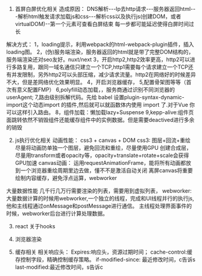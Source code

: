 1. 首屏白屏优化相关
造成原因：
DNS解析---Ip去http请求---服务器返回html---解析html触发请求加载js和css---解析css以及执行js(创建DOM，或者virtualDOM)--第一个元素可查看白屏结束
每一步都可能延迟使得白屏时间过长

解决方式：
1，loading提示，利用webpack的html-webpack-plugin插件，插入loading图。
2，(伪)服务端渲染，服务器返回的html就是带了完整DOM结构的，服务端渲染还对seo友好。nuxt/next
3，开启http2,http2效率更高，http2可以进行多路复用，跟同一域名通信只建立一个TCP,http1需要每个请求建立一个TCP还有并发限制，另外http2可以头部压缩，减少请求流量。http2在网络好的时候差异不大，但是差网络优化效果明显。
4，开启浏览器缓存，
5,配置骨架图等等（首次有意义配置FMP）
6,polyfill动态加载，<script src="https://cdn.polyfill.io/v2/polyfill.min.js"></script>，服务商通过识别不同浏览器的userAgent;
7,路由级别拆解代码。先给 babel 设置plugin-syntax-dynamic-import这个动态import 的插件,然后就可以就函数体内使用 import 了.对于Vue 你可以这样引入路由。
8，组件加载：懒加载lazy+Suspense
9,kepp-alive:组件页面跳转依然不销毁组件还能缓存组件中的实例数据。但是需要deactived进行多余的销毁



2. js执行优化相关
动画性能： css3 + canvas + DOM
css3:  图层+回流+重绘   尽量将动画防单独一个图层，避免回流和重绘，尽量使用GPU
    创建合成层，尽量用transform或者opacity等，opacity+translate+rotate+scale会获得GPU加速
canvas动画： 运用requestAnimationFrame，能将所有动画都放到一个浏览器重绘周期里边去做，懂不不是激活自动关闭
            离屏canvas将重要绘制内容缓存，避免浮点运算，webworker

大量数据性能
几千行几万行需要渲染的列表，需要用到虚拟列表，
webworker:大量数据计算的时候用webworker,一个独立的线程，完成和UI线程并行的执行js,他和主线程通过onMessage和postMessage进行通信。
主线程处理界面事件的时候，webworker后台进行计算处理数据。



3. react 关于hooks




4. 浏览器渲染




5. 缓存相关
相关响应头：
Expires:响应头，资源过期时间；
cache-control:缓存控制字段，精确控制缓存策略。
if-modified-since: 最近修改时间，c告诉s
last-modified:最近修改时间，s告诉c
